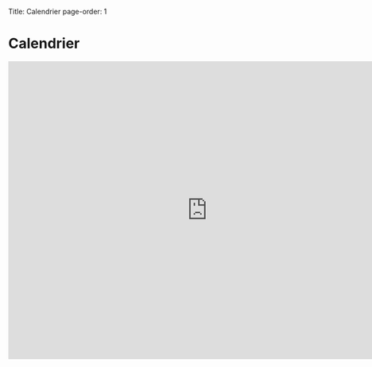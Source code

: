 Title: Calendrier
page-order: 1

# Calendrier

<center>
<iframe id="myFrame" src="https://calendar.google.com/calendar/b/3/embed?height=600&amp;wkst=2&amp;bgcolor=%23ffffff&amp;ctz=Europe%2FParis&amp;src=ZjE0OTdoamRoODE0MGQ4NnFyYWZmODRmZGdAZ3JvdXAuY2FsZW5kYXIuZ29vZ2xlLmNvbQ&amp;color=%23F6BF26&amp;showNav=1&amp;showDate=1&amp;showPrint=0&amp;showTabs=1&amp;showCalendars=0&amp;showTz=1&amp;title=Calendrier%20des%20prochains%20cours%20et%20ateliers"style="border-width:0" width="800" height="600" frameborder="0" scrolling="no"></iframe>
</center>

<!---
<div class="row">
  <div class="col-sm-6">
  <div class="card-deck mb-3 text-center">
    <div class="card">
      <div class="card-header">
        <h4 class="my-0 font-weight-normal">Free</h4>
      </div>
      <div class="card-body">
        <h1 class="card-title pricing-card-title">$0 <small class="text-muted">/ mo</small></h1>
        <ul class="list-unstyled mt-3 mb-4">
          <li>10 users included</li>
          <li>2 GB of storage</li>
          <li>Email support</li>
          <li>Help center access</li>
        </ul>
        <button type="button" class="btn btn-lg btn-block btn-outline-primary">Sign up for free</button>
      </div>
    </div>
    </div>
  </div>
  
  <div class="col-sm-6">
  <div class="card-deck mb-3 text-center">
    <div class="card">
      <div class="card-header">
        <h4 class="my-0 font-weight-normal">Pro</h4>
      </div>
      <div class="card-body">
        <h1 class="card-title pricing-card-title">$15 <small class="text-muted">/ mo</small></h1>
        <ul class="list-unstyled mt-3 mb-4">
          <li>20 users included</li>
          <li>10 GB of storage</li>
          <li>Priority email support</li>
          <li>Help center access</li>
        </ul>
        <button type="button" class="btn btn-lg btn-block btn-primary">Get started</button>
      </div>
    </div>
    </div>
  </div>
</div>

-->
